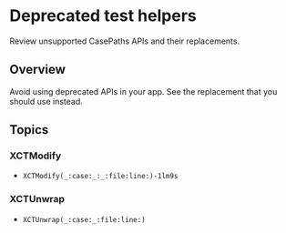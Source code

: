 # Deprecated test helpers

Review unsupported CasePaths APIs and their replacements.

## Overview

Avoid using deprecated APIs in your app. See the replacement that you should use instead.

## Topics

### XCTModify

- ``XCTModify(_:case:_:_:file:line:)-1lm9s``

### XCTUnwrap

- ``XCTUnwrap(_:case:_:file:line:)``
